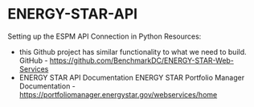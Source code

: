 # ENERGY-STAR-API

Setting up the ESPM API Connection in Python
Resources:
- this Github project has similar functionality to what we need to build. GitHub - https://github.com/BenchmarkDC/ENERGY-STAR-Web-Services 
- ENERGY STAR API Documentation ENERGY STAR Portfolio Manager Documentation - https://portfoliomanager.energystar.gov/webservices/home